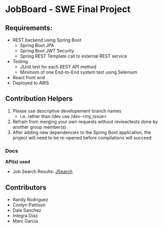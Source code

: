 # JobBoard - SWE Final Project

## Requirements:
- REST backend using Spring Boot
  - Spring Boot JPA
  - Spring Boot JWT Security
  - Spring REST Template call to external REST service
- Testing
  - JUnit test for each REST API method
  - Minimum of one End-to-End system test using Selenium
- React front end
- Deployed to AWS

## Contribution Helpers
1. Please use descriptive developement branch names
    - i.e. rather than /dev use /dev-\<my_issue>
2. Refrain from merging your own requests without review/tests done by another group member(s)
3. After adding new dependencies to the Spring Boot application, the project will need to be re-opened before compilations will succeed

### Docs
**API(s) used**
- Job Search Results: [JSearch](https://rapidapi.com/letscrape-6bRBa3QguO5/api/jsearch)

## Contributors
- Randy Rodriguez
- Conlyn Pattison
- Dale Sanchez
- Integra Diaz
- Marc Garcia